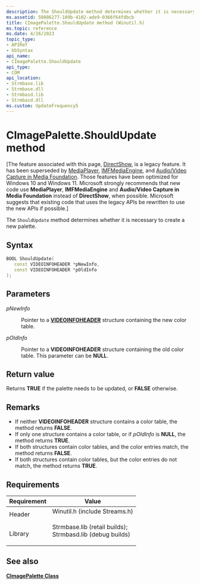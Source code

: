 ```yaml
---
description: The ShouldUpdate method determines whether it is necessary to create a new palette.
ms.assetid: 50886277-189b-4102-ade9-0366f64fdbcb
title: CImagePalette.ShouldUpdate method (Winutil.h)
ms.topic: reference
ms.date: 4/26/2023
topic_type: 
- APIRef
- kbSyntax
api_name: 
- CImagePalette.ShouldUpdate
api_type: 
- COM
api_location: 
- Strmbase.lib
- Strmbase.dll
- Strmbasd.lib
- Strmbasd.dll
ms.custom: UpdateFrequency5
---
```


# CImagePalette.ShouldUpdate method

\[The feature associated with this page, [DirectShow](/windows/win32/directshow/directshow), is a legacy feature. It has been superseded by [MediaPlayer](/uwp/api/Windows.Media.Playback.MediaPlayer), [IMFMediaEngine](/windows/win32/api/mfmediaengine/nn-mfmediaengine-imfmediaengine), and [Audio/Video Capture in Media Foundation](windows/win32/medfound/audio-video-capture-in-media-foundation). Those features have been optimized for Windows 10 and Windows 11. Microsoft strongly recommends that new code use **MediaPlayer**, **IMFMediaEngine** and **Audio/Video Capture in Media Foundation** instead of **DirectShow**, when possible. Microsoft suggests that existing code that uses the legacy APIs be rewritten to use the new APIs if possible.\]

The `ShouldUpdate` method determines whether it is necessary to create a new palette.

## Syntax


```C++
BOOL ShouldUpdate(
   const VIDEOINFOHEADER *pNewInfo,
   const VIDEOINFOHEADER *pOldInfo
);
```



## Parameters

<dl> <dt>

*pNewInfo* 
</dt> <dd>

Pointer to a [**VIDEOINFOHEADER**](/previous-versions/windows/desktop/api/amvideo/ns-amvideo-videoinfoheader) structure containing the new color table.

</dd> <dt>

*pOldInfo* 
</dt> <dd>

Pointer to a **VIDEOINFOHEADER** structure containing the old color table. This parameter can be **NULL**.

</dd> </dl>

## Return value

Returns **TRUE** if the palette needs to be updated, or **FALSE** otherwise.

## Remarks

-   If neither **VIDEOINFOHEADER** structure contains a color table, the method returns **FALSE**.
-   If only one structure contains a color table, or if *pOldInfo* is **NULL**, the method returns **TRUE**.
-   If both structures contain color tables, and the color entries match, the method returns **FALSE**.
-   If both structures contain color tables, but the color entries do not match, the method returns **TRUE**.

## Requirements



| Requirement | Value |
|--------------------|--------------------------------------------------------------------------------------------------------------------------------------------------------------------------------------------|
| Header<br/>  | <dl> <dt>Winutil.h (include Streams.h)</dt> </dl>                                                                                   |
| Library<br/> | <dl> <dt>Strmbase.lib (retail builds); </dt> <dt>Strmbasd.lib (debug builds)</dt> </dl> |



## See also

<dl> <dt>

[**CImagePalette Class**](cimagepalette.md)
</dt> </dl>

 

 





